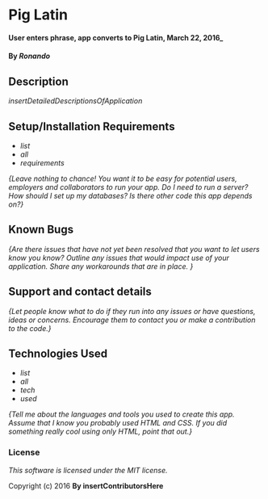 # Pig Latin

#### User enters phrase, app converts to Pig Latin, March 22, 2016_

#### By _**Ronando**_

## Description

_insertDetailedDescriptionsOfApplication_

## Setup/Installation Requirements

* _list_
* _all_
* _requirements_

_{Leave nothing to chance! You want it to be easy for potential users, employers and collaborators to run your app. Do I need to run a server? How should I set up my databases? Is there other code this app depends on?}_

## Known Bugs

_{Are there issues that have not yet been resolved that you want to let users know you know?  Outline any issues that would impact use of your application.  Share any workarounds that are in place. }_

## Support and contact details

_{Let people know what to do if they run into any issues or have questions, ideas or concerns.  Encourage them to contact you or make a contribution to the code.}_

## Technologies Used

* _list_
* _all_
* _tech_
* _used_

_{Tell me about the languages and tools you used to create this app. Assume that I know you probably used HTML and CSS. If you did something really cool using only HTML, point that out.}_

### License

*This software is licensed under the MIT license.*

Copyright (c) 2016 **By insertContributorsHere**
